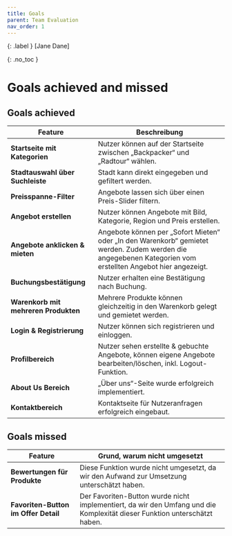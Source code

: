```yaml
---
title: Goals
parent: Team Evaluation
nav_order: 1
---
```


{: .label }
[Jane Dane]

{: .no_toc }
# Goals achieved and missed

## Goals achieved

| **Feature** | **Beschreibung** |
|------------|------------------|
| **Startseite mit Kategorien** | Nutzer können auf der Startseite zwischen „Backpacker“ und „Radtour“ wählen. |
| **Stadtauswahl über Suchleiste** | Stadt kann direkt eingegeben und gefiltert werden. |
| **Preisspanne-Filter** | Angebote lassen sich über einen Preis-Slider filtern. |
| **Angebot erstellen** | Nutzer können Angebote mit Bild, Kategorie, Region und Preis erstellen. |
| **Angebote anklicken & mieten** | Angebote können per „Sofort Mieten“ oder „In den Warenkorb“ gemietet werden. Zudem werden die angegebenen Kategorien vom erstellten Angebot hier angezeigt.   |
| **Buchungsbestätigung** | Nutzer erhalten eine Bestätigung nach Buchung. |
| **Warenkorb mit mehreren Produkten** | Mehrere Produkte können gleichzeitig in den Warenkorb gelegt und gemietet werden. |
| **Login & Registrierung** | Nutzer können sich registrieren und einloggen. |
| **Profilbereich** | Nutzer sehen erstellte & gebuchte Angebote, können eigene Angebote bearbeiten/löschen, inkl. Logout-Funktion. |
| **About Us Bereich** | „Über uns“-Seite wurde erfolgreich implementiert. |
| **Kontaktbereich** | Kontaktseite für Nutzeranfragen erfolgreich eingebaut. |

## Goals missed

| **Feature** | **Grund, warum nicht umgesetzt** |
|-------------|-----------------------------------|
| **Bewertungen für Produkte** | Diese Funktion wurde nicht umgesetzt, da wir den Aufwand zur Umsetzung unterschätzt haben. |
| **Favoriten-Button im Offer Detail** | Der Favoriten-Button wurde nicht implementiert, da wir den Umfang und die Komplexität dieser Funktion unterschätzt haben. |

